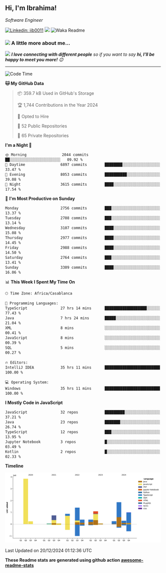 <h2>Hi, I'm Ibrahima! </h2>
<p><em>Software Engineer 
</em></p>


[![Linkedin: iib0011](https://img.shields.io/badge/-iib0011-blue?style=flat-square&logo=Linkedin&logoColor=white&link=https://www.linkedin.com/in/iib0011/)](https://www.linkedin.com/in/iib0011/)
![](https://visitor-badge.glitch.me/badge?page_id=iib0011)
![Waka Readme](https://github.com/iib0011/iib0011/workflows/Waka%20Readme/badge.svg)


### <img src="https://media.giphy.com/media/VgCDAzcKvsR6OM0uWg/giphy.gif" width="50"> A little more about me...  


<img src="https://media.giphy.com/media/LnQjpWaON8nhr21vNW/giphy.gif" width="60"> <em><b>I love connecting with different people</b> so if you want to say <b>hi, I'll be happy to meet you more!</b> 😊</em>

---
<!--START_SECTION:waka-->
![Code Time](http://img.shields.io/badge/Code%20Time-4%2C149%20hrs%208%20mins-blue)

**🐱 My GitHub Data** 

> 📦 359.7 kB Used in GitHub's Storage 
 > 
> 🏆 1,744 Contributions in the Year 2024
 > 
> 💼 Opted to Hire
 > 
> 📜 52 Public Repositories 
 > 
> 🔑 65 Private Repositories 
 > 
**I'm a Night 🦉** 

```text
🌞 Morning                2044 commits        ██░░░░░░░░░░░░░░░░░░░░░░░   09.92 % 
🌆 Daytime                6897 commits        ████████░░░░░░░░░░░░░░░░░   33.47 % 
🌃 Evening                8053 commits        ██████████░░░░░░░░░░░░░░░   39.08 % 
🌙 Night                  3615 commits        ████░░░░░░░░░░░░░░░░░░░░░   17.54 % 
```
📅 **I'm Most Productive on Sunday** 

```text
Monday                   2756 commits        ███░░░░░░░░░░░░░░░░░░░░░░   13.37 % 
Tuesday                  2708 commits        ███░░░░░░░░░░░░░░░░░░░░░░   13.14 % 
Wednesday                3107 commits        ████░░░░░░░░░░░░░░░░░░░░░   15.08 % 
Thursday                 2977 commits        ████░░░░░░░░░░░░░░░░░░░░░   14.45 % 
Friday                   2988 commits        ████░░░░░░░░░░░░░░░░░░░░░   14.50 % 
Saturday                 2764 commits        ███░░░░░░░░░░░░░░░░░░░░░░   13.41 % 
Sunday                   3309 commits        ████░░░░░░░░░░░░░░░░░░░░░   16.06 % 
```


📊 **This Week I Spent My Time On** 

```text
🕑︎ Time Zone: Africa/Casablanca

💬 Programming Languages: 
TypeScript               27 hrs 14 mins      ███████████████████░░░░░░   77.43 % 
Java                     7 hrs 24 mins       █████░░░░░░░░░░░░░░░░░░░░   21.04 % 
XML                      8 mins              ░░░░░░░░░░░░░░░░░░░░░░░░░   00.41 % 
JavaScript               8 mins              ░░░░░░░░░░░░░░░░░░░░░░░░░   00.39 % 
SQL                      5 mins              ░░░░░░░░░░░░░░░░░░░░░░░░░   00.27 % 

🔥 Editors: 
IntelliJ IDEA            35 hrs 11 mins      █████████████████████████   100.00 % 

💻 Operating System: 
Windows                  35 hrs 11 mins      █████████████████████████   100.00 % 
```

**I Mostly Code in JavaScript** 

```text
JavaScript               32 repos            █████████░░░░░░░░░░░░░░░░   37.21 % 
Java                     23 repos            ███████░░░░░░░░░░░░░░░░░░   26.74 % 
TypeScript               12 repos            ███░░░░░░░░░░░░░░░░░░░░░░   13.95 % 
Jupyter Notebook         3 repos             █░░░░░░░░░░░░░░░░░░░░░░░░   03.49 % 
Kotlin                   2 repos             █░░░░░░░░░░░░░░░░░░░░░░░░   02.33 % 
```



**Timeline**

![Lines of Code chart](https://raw.githubusercontent.com/iib0011/iib0011/master/assets/bar_graph.png)


 Last Updated on 20/12/2024 01:12:36 UTC
<!--END_SECTION:waka-->

**These Readme stats are generated using github action [awesome-readme-stats](https://github.com/iib0011/waka-readme-stats)**
